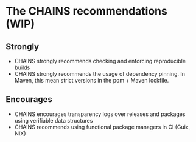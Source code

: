 # The CHAINS recommendations (WIP)

## Strongly

* CHAINS strongly recommends checking and enforcing reproducible builds
* CHAINS strongly recommends the usage of dependency pinning. In Maven, this mean strict versions in the pom + Maven lockfile.

## Encourages

* CHAINS encourages transparency logs over releases and packages using verifiable data structures
* CHAINS recommends using functional package managers in CI (Guix, NIX)

